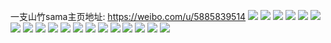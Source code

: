 一支山竹sama主页地址: https://weibo.com/u/5885839514 
![](https://wx4.sinaimg.cn/mw2000/006qknJoly1h8hmhngfjpj30u014178r.jpg) 
![](https://wx4.sinaimg.cn/mw2000/006qknJoly1h8hmhnt2ojj30u01410z6.jpg) 
![](https://wx4.sinaimg.cn/mw2000/006qknJoly1h8hmhp8nqrj30u0141gs9.jpg) 
![](https://wx4.sinaimg.cn/mw2000/006qknJoly1h8hmhqmue1j31400u0qas.jpg) 
![](https://wx4.sinaimg.cn/mw2000/006qknJoly1h8hmhrqualj30u0140461.jpg) 
![](https://wx4.sinaimg.cn/mw2000/006qknJoly1h8hm9cw4dlj30u0140agx.jpg) 
![](https://wx4.sinaimg.cn/mw2000/006qknJoly1h8hm9d8wolj30u0140n35.jpg) 
![](https://wx4.sinaimg.cn/mw2000/006qknJoly1h8hmc3k7xqj30u0140wkj.jpg) 
![](https://wx4.sinaimg.cn/mw2000/006qknJoly1h8hm9ez4rxj30u01407aw.jpg) 
![](https://wx4.sinaimg.cn/mw2000/006qknJoly1h8hm9ffgdnj30u0140tg8.jpg) 
![](https://wx4.sinaimg.cn/mw2000/006qknJoly1h8hm9ftoiij30u0140jyd.jpg) 
![](https://wx4.sinaimg.cn/mw2000/006qknJoly1h8hm9h172dj30u0140q9q.jpg) 
![](https://wx4.sinaimg.cn/mw2000/006qknJoly1h8hm9uof4rj30u014044u.jpg) 
![](https://wx4.sinaimg.cn/mw2000/006qknJoly1h8hm9hgzd7j30u0140qao.jpg) 
![](https://wx4.sinaimg.cn/mw2000/006qknJoly1h5ac8ue2mvj30sg0sgabr.jpg) 
![](https://wx4.sinaimg.cn/mw2000/006qknJoly1h5ac8ts9kxj30n00u7q70.jpg) 
![](https://wx4.sinaimg.cn/mw2000/006qknJoly1h0k6fniz6uj30u00u012j.jpg) 
![](https://wx4.sinaimg.cn/mw2000/006qknJoly1h0k6fkgu7mj30u00u0aix.jpg) 
![](https://wx4.sinaimg.cn/mw2000/006qknJoly1h0k6fq4u4fj30u00u048y.jpg) 
